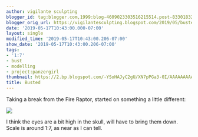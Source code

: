 ```yaml
---
author: vigilante sculpting
blogger_id: tag:blogger.com,1999:blog-4609023303516215514.post-833018323128940849
blogger_orig_url: https://vigilantesculpting.blogspot.com/2019/05/busted.html
date: '2019-05-17T10:43:00.000-07:00'
layout: single
modified_time: '2019-05-17T10:43:00.206-07:00'
show_date: '2019-05-17T10:43:00.206-07:00'
tags:
- '1:7'
- bust
- modelling
- project:panzergirl
thumbnail: https://2.bp.blogspot.com/-YSoHAJyC2gU/XN7pPGa3-0I/AAAAAAAAAVE/RkYMAkNFUrA58syd8qkV-1-U3JLpdApfwCLcBGAs/s320-c/IMG_6371.jpg
title: Busted
---
```

Taking a break from the Fire Raptor, started on something a little
different:  
  

![](https://2.bp.blogspot.com/-YSoHAJyC2gU/XN7pPGa3-0I/AAAAAAAAAVE/RkYMAkNFUrA58syd8qkV-1-U3JLpdApfwCLcBGAs/s1600/IMG_6371.jpg)

  
  
  
  
  
I think the eyes are a bit high in the skull, will have to bring them
down.  
Scale is around 1:7, as near as I can tell.  
  
